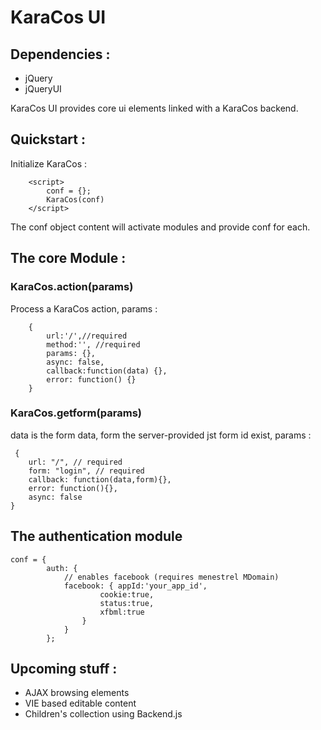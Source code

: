 KaraCos UI
==========

## Dependencies :
* jQuery
* jQueryUI

KaraCos UI provides core ui elements linked with a KaraCos backend.

## Quickstart :
Initialize KaraCos :

		<script>
			conf = {};
			KaraCos(conf)
		</script>

The conf object content will activate modules and provide conf for each.

## The core Module :
 
### KaraCos.action(params)
Process a KaraCos action, params :
 
 		{
			url:'/',//required
			method:'', //required
			params: {},
			async: false,
			callback:function(data) {},
			error: function() {}
		}
		
### KaraCos.getform(params)
 data is the form data, form the server-provided jst form id exist, params :
 
	 {
		url: "/", // required
		form: "login", // required
		callback: function(data,form){},
		error: function(){},
		async: false 
	}

## The authentication module

 	conf = {
			auth: {
				// enables facebook (requires menestrel MDomain)
				facebook: { appId:'your_app_id',
						cookie:true, 
						status:true,
						xfbml:true 
					}
				}
			};

 
## Upcoming stuff :
* AJAX browsing elements
* VIE based editable content
* Children's collection using Backend.js